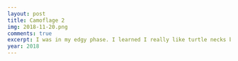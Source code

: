 ```yaml
---
layout: post
title: Camoflage 2
img: 2018-11-20.png
comments: true
excerpt: I was in my edgy phase. I learned I really like turtle necks because it creates an interesting contrast with the camo pants.
year: 2018
---
```

